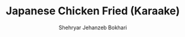---
title: Japanese Chicken Fried (Karaake)
author: Shehryar Jehanzeb Bokhari
pubDatetime: 2023-01-01T22:51:31Z
postSlug: r04-karaage
featured: false
draft: true
tags:
  - recipe
description:
  Diffrent way for fried chicken
---